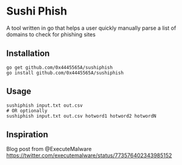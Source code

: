 # Sushi Phish
A tool written in go that helps a user quickly manually parse a list of domains to check for phishing sites

## Installation
```
go get github.com/0x4445565A/sushiphish
go install github.com/0x4445565A/sushiphish
```

## Usage
```
sushiphish input.txt out.csv
# OR optionally
sushiphish input.txt out.csv hotword1 hotword2 hotwordN
```


## Inspiration
Blog post from @ExecuteMalware
https://twitter.com/executemalware/status/773576402343985152
